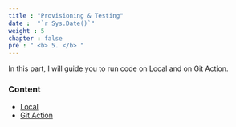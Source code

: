 ```yaml
---
title : "Provisioning & Testing"
date :  "`r Sys.Date()`" 
weight : 5
chapter : false
pre : " <b> 5. </b> "
---
```


In this part, I will guide you to run code on Local and on Git Action.

### Content
- [Local](5.1-local/)
- [Git Action](5.2-gitAction/)